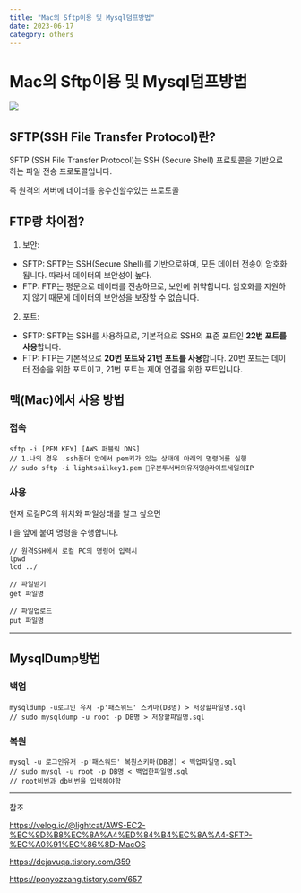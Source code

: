 ```yaml
---
title: "Mac의 Sftp이용 및 Mysql덤프방법"
date: 2023-06-17
category: others
---
```


# Mac의 Sftp이용 및 Mysql덤프방법

![](/storage/20230617150814694682.jpg)

## SFTP(SSH File Transfer Protocol)란?

SFTP (SSH File Transfer Protocol)는 SSH (Secure Shell) 프로토콜을 기반으로 하는 파일 전송 프로토콜입니다.

즉 원격의 서버에 데이터를 송수신할수있는 프로토콜

## FTP랑 차이점?

1. 보안:

* SFTP: SFTP는 SSH(Secure Shell)를 기반으로하며, 모든 데이터 전송이 암호화됩니다. 따라서 데이터의 보안성이 높다.
* FTP: FTP는 평문으로 데이터를 전송하므로, 보안에 취약합니다. 암호화를 지원하지 않기 때문에 데이터의 보안성을 보장할 수 없습니다.

2. 포트:

* SFTP: SFTP는 SSH를 사용하므로, 기본적으로 SSH의 표준 포트인 **22번 포트를 사용**합니다.
* FTP: FTP는 기본적으로 **20번 포트와 21번 포트를 사용**합니다. 20번 포트는 데이터 전송을 위한 포트이고, 21번 포트는 제어 연결을 위한 포트입니다.

## 맥(Mac)에서 사용 방법

### 접속

```
sftp -i [PEM KEY] [AWS 퍼블릭 DNS]
// 1.나의 경우 .ssh폴더 안에서 pem키가 있는 상태에 아래의 명령어를 실행
// sudo sftp -i lightsailkey1.pem 우분투서버의유저명@라이트세일의IP
```

### 사용

현재 로컬PC의 위치와 파일상태를 알고 싶으면

l 을 앞에 붙여 명령을 수행합니다.

```
// 원격SSH에서 로컬 PC의 명령어 입력시
lpwd
lcd ../

// 파일받기
get 파일명

// 파일업로드
put 파일명
```

---

## MysqlDump방법

### 백업

```
mysqldump -u로그인 유저 -p'패스워드' 스키마(DB명) > 저장할파일명.sql 
// sudo mysqldump -u root -p DB명 > 저장할파일명.sql
```

### 복원

```
mysql -u 로그인유저 -p'패스워드' 복원스키마(DB명) < 백업파일명.sql 
// sudo mysql -u root -p DB명 < 백업한파일명.sql 
// root비번과 db비번을 입력해야함
```

---

참조

https://velog.io/@lightcat/AWS-EC2-%EC%9D%B8%EC%8A%A4%ED%84%B4%EC%8A%A4-SFTP-%EC%A0%91%EC%86%8D-MacOS

https://dejavuqa.tistory.com/359

https://ponyozzang.tistory.com/657
